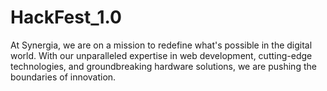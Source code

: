 # HackFest_1.0
At Synergia, we are on a mission to redefine what's possible in the digital world. With our unparalleled expertise in web development, cutting-edge technologies, and groundbreaking hardware solutions, we are pushing the boundaries of innovation.
